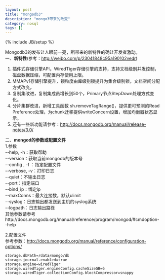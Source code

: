 ```yaml
---
layout: post
title: "mongodb3"
description: "mongo3带来的改变"
category: nosql
tags: []
---
```

{% include JB/setup %}

Mongodb3的发布让人眼前一亮，所带来的新特性的确让开发者激动。  
一、**新特性**(参考：http://weibo.com/p/23041848c95a190102vedr)  
1.  插件式存储引擎API，WiredTiger存储引擎的支持，支持文档级别并发控制，磁盘数据压缩，可配置内存使用上限。
2.  MMAPv1存储引擎提升，锁粒度由库级别锁提升为集合级别锁，文档空间分配方式改变。
3.  复制集改进，复制集成员增长到50个，Primary节点StepDown处理方式变化。
4.  分片集群改进，新增工具函数 sh.removeTagRange()，提供更可预测的Read Preference处理，为chunk迁移提供writeConcern设置，增加均衡器状态显示。
5.  还有一些新功能请参考：http://docs.mongodb.org/manual/release-notes/3.0/
  
二、**mongod的参数或配置文件**  
1.参数  
--help, -h：获取帮助  
--version：获取当前mongodb的版本号  
--config <filename>, -f <filename>：指定配置文件  
--verbose, -v：打印日志  
--quiet：不输出日志  
--port：指定端口  
--bind_ip：绑定ip  
--maxConns：最大连接数，默认ulimit  
--syslog：日志输出都发送到主机的syslog系统  
--logpath：日志输出路径  
其他参数请参考http://docs.mongodb.org/manual/reference/program/mongod/#cmdoption--help  

2.配置文件  
参考参数：http://docs.mongodb.org/manual/reference/configuration-options/  

	storage.dbPath=/data/mongo/db
	storage.journal.enabled=true
	storage.engine=wiredTiger
	storage.wiredTiger.engineConfig.cacheSizeGB=6
	storage.wiredTiger.collectionConfig.blockCompressor=snappy
    
